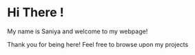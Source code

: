 <html>
  <body>
    <h1>Hi There !</h1>
    <p>My name is Saniya and welcome to my webpage!</p>
    <p>Thank you for being here! Feel free to browse upon my projects</p>
  </body>
</html>
